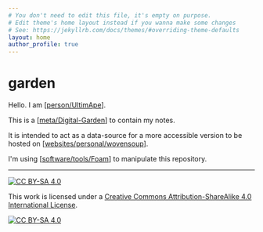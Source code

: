 ```yaml
---
# You don't need to edit this file, it's empty on purpose.
# Edit theme's home layout instead if you wanna make some changes
# See: https://jekyllrb.com/docs/themes/#overriding-theme-defaults
layout: home
author_profile: true
---
```

# garden

Hello. I am [[person/UltimApe]].

This is a [[meta/Digital-Garden]] to contain my notes.

It is intended to act as a data-source for a more accessible version to be hosted on [[websites/personal/wovensoup]].

I'm using [[software/tools/Foam]] to manipulate this repository.

----

[![CC BY-SA 4.0][cc-by-sa-shield]][cc-by-sa]

This work is licensed under a
[Creative Commons Attribution-ShareAlike 4.0 International License][cc-by-sa].

[![CC BY-SA 4.0][cc-by-sa-image]][cc-by-sa]

[cc-by-sa]: http://creativecommons.org/licenses/by-sa/4.0/
[cc-by-sa-image]: https://licensebuttons.net/l/by-sa/4.0/88x31.png
[cc-by-sa-shield]: https://img.shields.io/badge/License-CC%20BY--SA%204.0-lightgrey.svg

[//begin]: # "Autogenerated link references for markdown compatibility"
[person/UltimApe]: people/person/ultimape.md "About: UltimApe"
[meta/Digital-Garden]: meta/digital-garden.md "Digital-Garden"
[websites/personal/wovensoup]: websites/personal/wovensoup.md "About: Wovensoup"
[software/tools/Foam]: software/tools/Foam.md "software/tools/Foam"
[//end]: # "Autogenerated link references"